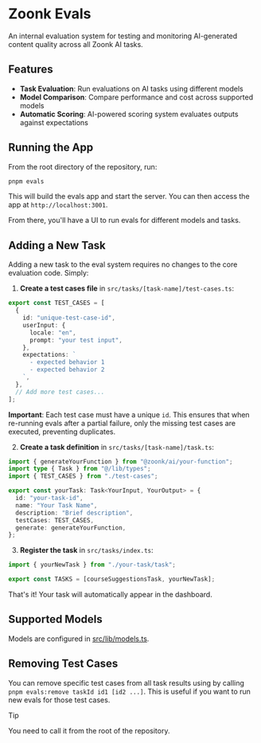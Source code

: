 # Zoonk Evals

An internal evaluation system for testing and monitoring AI-generated content quality across all Zoonk AI tasks.

## Features

- **Task Evaluation**: Run evaluations on AI tasks using different models
- **Model Comparison**: Compare performance and cost across supported models
- **Automatic Scoring**: AI-powered scoring system evaluates outputs against expectations

## Running the App

From the root directory of the repository, run:

```bash
pnpm evals
```

This will build the evals app and start the server. You can then access the app at `http://localhost:3001`.

From there, you'll have a UI to run evals for different models and tasks.

## Adding a New Task

Adding a new task to the eval system requires no changes to the core evaluation code. Simply:

1. **Create a test cases file** in `src/tasks/[task-name]/test-cases.ts`:

```typescript
export const TEST_CASES = [
  {
    id: "unique-test-case-id",
    userInput: {
      locale: "en",
      prompt: "your test input",
    },
    expectations: `
      - expected behavior 1
      - expected behavior 2
    `,
  },
  // Add more test cases...
];
```

**Important**: Each test case must have a unique `id`. This ensures that when re-running evals after a partial failure, only the missing test cases are executed, preventing duplicates.

2. **Create a task definition** in `src/tasks/[task-name]/task.ts`:

```typescript
import { generateYourFunction } from "@zoonk/ai/your-function";
import type { Task } from "@/lib/types";
import { TEST_CASES } from "./test-cases";

export const yourTask: Task<YourInput, YourOutput> = {
  id: "your-task-id",
  name: "Your Task Name",
  description: "Brief description",
  testCases: TEST_CASES,
  generate: generateYourFunction,
};
```

3. **Register the task** in `src/tasks/index.ts`:

```typescript
import { yourNewTask } from "./your-task/task";

export const TASKS = [courseSuggestionsTask, yourNewTask];
```

That's it! Your task will automatically appear in the dashboard.

## Supported Models

Models are configured in [src/lib/models.ts](./src/lib/models.ts).

## Removing Test Cases

You can remove specific test cases from all task results using by calling `pnpm evals:remove taskId id1 [id2 ...]`. This is useful if you want to run new evals for those test cases.

> [!TIP]
> You need to call it from the root of the repository.

